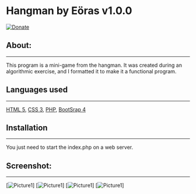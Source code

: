 # Hangman by Eöras v1.0.0
[![Donate](https://img.shields.io/badge/Donate-PayPal-green.svg)](https://paypal.me/PaulDSB/)

## About:
------------
This program is a mini-game from the hangman. It was created during an algorithmic exercise, and I formatted it to make it a functional program.

## Languages used
------------
[HTML 5][1], [CSS 3][2], [PHP][3], [BootSrap 4][4]

## Installation
------------
You just need to start the index.php on a web server.

## Screenshot:
------------
[![Picture1](https://i.goopics.net/17Xro.jpg)]
[![Picture1](https://i.goopics.net/jQYdv.jpg)]
[![Picture1](https://i.goopics.net/m8w4O.jpg)]
[![Picture1](https://i.goopics.net/KvD0K.jpg)]

[1]: https://www.w3.org/html/
[2]: https://www.w3.org/Style/CSS/
[3]: http://php.net/manual/en/intro-whatis.php
[4]: https://getbootstrap.com/docs/4.0/getting-started/introduction/